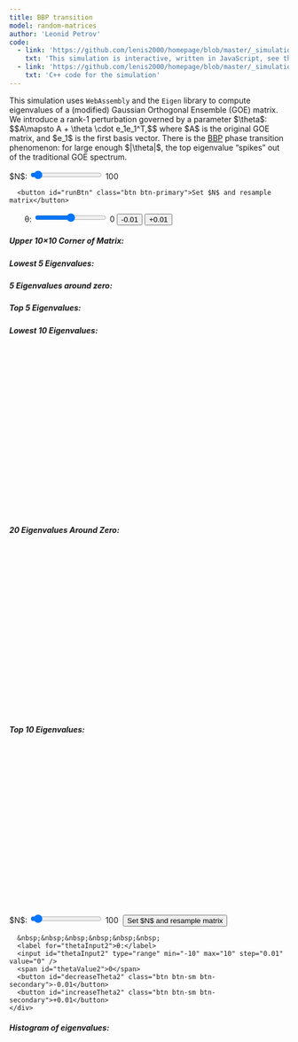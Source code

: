 ```yaml
---
title: BBP transition
model: random-matrices
author: 'Leonid Petrov'
code:
  - link: 'https://github.com/lenis2000/homepage/blob/master/_simulations/random-matrices/2025-01-28-BBP-transition.md'
    txt: 'This simulation is interactive, written in JavaScript, see the source code of this page at the link'
  - link: 'https://github.com/lenis2000/homepage/blob/master/_simulations/random-matrices/2025-01-28-BBP-transition.cpp'
    txt: 'C++ code for the simulation'
---
```


<script src="{{site.url}}/js/d3.v7.min.js"></script>
<script src="{{site.url}}/js/2025-01-28-BBP-transition.js"></script>

<div class="row">
  <div class="col-12 mb-3">
    <p>
      This simulation uses <code>WebAssembly</code> and the <code>Eigen</code> library to compute eigenvalues
      of a (modified) Gaussian Orthogonal Ensemble (GOE) matrix. We introduce a rank-1 perturbation governed by
      a parameter $\theta$:
      $$A\mapsto A + \theta \cdot e_1e_1^T,$$ where $A$ is the original GOE matrix, and $e_1$ is the first basis vector.
      There is the <a href="https://arxiv.org/abs/math/0403022">BBP</a> phase transition phenomenon: for large enough $|\theta|$,
      the top eigenvalue “spikes” out of the traditional GOE spectrum.
    </p>
  </div>
</div>

<div class="row">
  <!-- Controls -->
  <div class="col-12 col-lg-8">
    <div class="controls mb-3">
      <label for="nInput">$N$:</label>
      <input id="nInput" type="range" min="2" max="2000" step="1" value="100" />
      <span id="nValue">100</span>&nbsp;

      <button id="runBtn" class="btn btn-primary">Set $N$ and resample matrix</button>

&nbsp;&nbsp;&nbsp;&nbsp;&nbsp;&nbsp;
      <label for="thetaInput">θ:</label>
      <input id="thetaInput" type="range" min="-10" max="10" step="0.01" value="0" />
      <span id="thetaValue">0</span>
      <button id="decreaseTheta" class="btn btn-sm btn-secondary">-0.01</button>
      <button id="increaseTheta" class="btn btn-sm btn-secondary">+0.01</button>
    </div>
  </div>
</div>

<div class="row">
  <!-- Matrix corner display -->
  <div class="col-12 col-lg-8 mb-3">
    <h5>Upper 10×10 Corner of Matrix:</h5>
    <div id="matrixCorner" style="font-family: monospace; white-space: pre"></div>
  </div>
</div>

<!-- Three columns for top, zero, and lowest eigenvalues -->
<div class="row">

  <div id="lowestEigenvals" class="mb-3 col-12 col-lg-4">
      <h5>Lowest 5 Eigenvalues:</h5>
      <ol id="eigenvalList_lowest">
          <!-- Populated by JavaScript -->
      </ol>
  </div>
  <div id="zeroEigenvals" class="mb-3 col-12 col-lg-4">
      <h5>5 Eigenvalues around zero:</h5>
      <ol id="eigenvalList_zero">
          <!-- Populated by JavaScript -->
      </ol>
  </div>
  <div id="topEigenvals" class="mb-3 col-12 col-lg-4">
      <h5>Top 5 Eigenvalues:</h5>
      <ol id="eigenvalList">
          <!-- Populated by JavaScript -->
      </ol>
  </div>
</div>

<!-- Row with three point-process plots: top, zero, and lowest -->
<div class="row">
    <div class="col-12 col-lg-4">
      <h5 class="mt-4">Lowest 10 Eigenvalues:</h5>
      <svg id="lowest10EigenvalsPlot" width="100%" style="min-height: 300px;"></svg>
    </div>
  <div class="col-12 col-lg-4">
    <h5 class="mt-4">20 Eigenvalues Around Zero:</h5>
    <svg id="zero20EigenvalsPlot" width="100%" style="min-height: 300px;"></svg>
  </div>
  <div class="col-12 col-lg-4">
    <h5 class="mt-4">Top 10 Eigenvalues:</h5>
    <svg id="top10EigenvalsPlot" width="100%" style="min-height: 300px;"></svg>
  </div>
</div>

<div class="row align-items-center mb-3">
  <div class="col-12">
    <div class="controls">
      <label for="nInput2">$N$:</label>
      <input id="nInput2" type="range" min="2" max="2000" step="1" value="100" />
      <span id="nValue2">100</span>&nbsp;
      <button id="runBtn2" class="btn btn-primary">Set $N$  and resample matrix</button>

      &nbsp;&nbsp;&nbsp;&nbsp;&nbsp;&nbsp;
      <label for="thetaInput2">θ:</label>
      <input id="thetaInput2" type="range" min="-10" max="10" step="0.01" value="0" />
      <span id="thetaValue2">0</span>
      <button id="decreaseTheta2" class="btn btn-sm btn-secondary">-0.01</button>
      <button id="increaseTheta2" class="btn btn-sm btn-secondary">+0.01</button>
    </div>
  </div>
</div>

<div class="row align-items-center">
  <!-- Histogram on the left -->
  <div class="col-12">
      <h5>Histogram of eigenvalues:</h5>
      <svg id="plot" width="100%" style="min-height: 400px;"></svg>
  </div>

</div>

<script>
    async function initWasm() {
        try {
            // Wait for the Module to be ready
            await new Promise((resolve) => {
                if (Module.ready) resolve();
                else Module.onRuntimeInitialized = resolve;
            });

            // Set initial slider values
            document.getElementById("nInput").value = 100;
            document.getElementById("nValue").textContent = 100;
            document.getElementById("thetaInput").value = 0;
            document.getElementById("thetaValue").textContent = 0;

            // Also sync second set
            document.getElementById("nInput2").value = 100;
            document.getElementById("nValue2").textContent = 100;
            document.getElementById("thetaInput2").value = 0;
            document.getElementById("thetaValue2").textContent = 0;

            runSimulation(); // auto-run once the WASM is ready

        } catch (error) {
            console.error('Failed to load WASM:', error);
            document.body.innerHTML += `<p style="color: red">Error loading WASM: ${error.message}</p>`;
        }
    }

    function displayMatrixCorner() {
        // Get the corner data from WASM
        const cornerPtr = Module._getMatrixCorner();
        const cornerSize = Module._getCornerSize();
        const cornerData = new Float64Array(Module.HEAPF64.buffer, cornerPtr, 100); // 10x10 array

        // Format the corner as a string
        let output = '';
        for (let i = 0; i < cornerSize; i++) {
            for (let j = 0; j < cornerSize; j++) {
                output += cornerData[i * 10 + j].toFixed(3).padStart(8) + ' ';
            }
            output += '\n';
        }

        // Display in the div
        document.getElementById('matrixCorner').textContent = output;
    }

    function runSimulation() {
        // We'll rely on the first set of sliders as the canonical source for N & theta
        const N = parseInt(document.getElementById("nInput").value, 10);
        const theta = parseFloat(document.getElementById("thetaInput").value);

        // Update the WASM side with current theta
        Module.ccall('setTheta', null, ['number'], [theta]);

        const eigenvals = getEigenvalues(N);

        drawHistogram(eigenvals);
        displayTopEigenvalues(eigenvals);
        displayEigenvaluesAroundZero(eigenvals);
        displayLowestEigenvalues(eigenvals);

        // Update matrix corner display
        displayMatrixCorner();

        // Draw top 10 as a point process with tooltips
        const top10 = getTop10Eigenvals(eigenvals);
        drawEigenvaluePointProcess(top10, "#top10EigenvalsPlot", "Top 10 Eigenvalues");

        // Draw 20 around zero as a point process
        const zero20 = getZero20Eigenvals(eigenvals);
        drawEigenvaluePointProcess(zero20, "#zero20EigenvalsPlot", "20 Around Zero");

        // Draw lowest 10 as a point process
        const lowest10 = getLowest10Eigenvals(eigenvals);
        drawEigenvaluePointProcess(lowest10, "#lowest10EigenvalsPlot", "Lowest 10 Eigenvalues");
    }

    function getEigenvalues(N) {
        if (!Module || !Module._computeEigenvalues) return [];
        try {
            const ptr = Module._computeEigenvalues(N);
            return Array.from(new Float64Array(Module.HEAPF64.buffer, ptr, N));
        } catch (error) {
            console.error('Error computing eigenvalues:', error);
            return [];
        }
    }

    // Create a histogram of the eigenvalues
    function drawHistogram(eigenvals) {
        const svg = d3.select("#plot");
        svg.selectAll("*").remove();

        const margin = { top: 20, right: 30, bottom: 30, left: 40 };
        const width = svg.node().getBoundingClientRect().width;
        const height = svg.node().getBoundingClientRect().height;

        const xScale = d3.scaleLinear()
            .domain([-4, 4])
            .range([margin.left, width - margin.right]);

        const N = eigenvals.length;
        const numBins = N <= 100 ? 20 : 80;
        const bins = d3.bin()
            .domain(xScale.domain())
            .thresholds(numBins)(eigenvals);

        const binWidth = (bins[0].x1 - bins[0].x0);
        const totalArea = N * binWidth;
        const normalizedBins = bins.map(bin => ({
            ...bin,
            normalizedLength: bin.length / totalArea
        }));

        const yScale = d3.scaleLinear()
            .domain([0, d3.max(normalizedBins, d => d.normalizedLength)])
            .range([height - margin.bottom, margin.top]);

        // Axes
        svg.append("g")
            .attr("transform", `translate(0,${height - margin.bottom})`)
            .call(d3.axisBottom(xScale));
        svg.append("g")
            .attr("transform", `translate(${margin.left},0)`)
            .call(d3.axisLeft(yScale));

        // Bars
        svg.selectAll(".bar")
            .data(normalizedBins)
            .join("rect")
            .attr("class", "bar")
            .attr("x", d => xScale(d.x0))
            .attr("width", d => xScale(d.x1) - xScale(d.x0))
            .attr("y", d => yScale(d.normalizedLength))
            .attr("height", d => yScale(0) - yScale(d.normalizedLength))
            .attr("fill", "#00204E");

        // Semicircle overlay (approx Wigner semicircle for GOE)
        const semicircleData = Array.from({ length: 200 }, (_, i) => {
            const x = -2 + (i / 199) * 4;
            const y = Math.abs(x) <= 2 ? Math.sqrt(4 - x ** 2) / (2 * Math.PI) : 0;
            return { x, y };
        });

        const line = d3.line()
            .x(d => xScale(d.x))
            .y(d => yScale(d.y))
            .curve(d3.curveBasis);

        svg.append("path")
            .datum(semicircleData)
            .attr("fill", "none")
            .attr("stroke", "#F56C26")
            .attr("stroke-width", 1.5)
            .attr("d", line);
    }

    function displayTopEigenvalues(eigenvals) {
        const topList = eigenvals.slice().sort((a, b) => b - a).slice(0, 5);
        const listElement = document.getElementById("eigenvalList");
        listElement.innerHTML = "";
        topList.forEach(val => {
            const li = document.createElement("li");
            li.textContent = val.toFixed(4);
            listElement.appendChild(li);
        });
    }

    function displayEigenvaluesAroundZero(eigenvals) {
        const sortedEigenvals = eigenvals.slice().sort((a, b) => a - b);
        const zeroIndex = sortedEigenvals.findIndex(x => x >= 0);

        const startIndex = Math.max(0, zeroIndex - 2);
        const endIndex   = Math.min(sortedEigenvals.length, zeroIndex + 3);
        const values = sortedEigenvals.slice(startIndex, endIndex);

        const listElement = document.getElementById("eigenvalList_zero");
        listElement.innerHTML = "";
        values.forEach(val => {
            const li = document.createElement("li");
            li.textContent = val.toFixed(4);
            listElement.appendChild(li);
        });
    }

    function displayLowestEigenvalues(eigenvals) {
        const sortedEigenvals = eigenvals.slice().sort((a, b) => a - b);
        const lowestList = sortedEigenvals.slice(0, 5);
        const listElement = document.getElementById("eigenvalList_lowest");
        listElement.innerHTML = "";
        lowestList.forEach(val => {
            const li = document.createElement("li");
            li.textContent = val.toFixed(4);
            listElement.appendChild(li);
        });
    }

    // Extract 10 largest eigenvalues
    function getTop10Eigenvals(eigenvals) {
        return eigenvals.slice().sort((a, b) => b - a).slice(0, 10);
    }

    // Extract 20 eigenvalues around zero
    function getZero20Eigenvals(eigenvals) {
        const sorted = eigenvals.slice().sort((a, b) => a - b);
        const zeroIndex = sorted.findIndex(x => x >= 0);
        const startIndex = Math.max(0, zeroIndex - 10);
        const endIndex   = Math.min(sorted.length, zeroIndex + 10);
        return sorted.slice(startIndex, endIndex);
    }

    // Extract 10 lowest eigenvalues
    function getLowest10Eigenvals(eigenvals) {
        return eigenvals.slice().sort((a, b) => a - b).slice(0, 10);
    }

    // Draw a point process scatterplot + tooltips
    function drawEigenvaluePointProcess(eigenvalsSubset, containerId, title) {
        const svg = d3.select(containerId);
        svg.selectAll("*").remove();

        const margin = { top: 20, right: 30, bottom: 30, left: 50 };
        const width = svg.node().getBoundingClientRect().width;
        const height = svg.node().getBoundingClientRect().height;

        const xScale = d3.scaleBand()
            .domain(eigenvalsSubset.map((_, i) => i.toString()))
            .range([margin.left, width - margin.right])
            .padding(0.2);

        const minVal = d3.min(eigenvalsSubset);
        const maxVal = d3.max(eigenvalsSubset);
        const yScale = d3.scaleLinear()
            .domain([minVal, maxVal])
            .nice()
            .range([height - margin.bottom, margin.top]);

        // Axes
        const xAxis = d3.axisBottom(xScale).tickFormat(i => +i + 1);
        svg.append("g")
            .attr("transform", `translate(0,${height - margin.bottom})`)
            .call(xAxis);
        svg.append("g")
            .attr("transform", `translate(${margin.left},0)`)
            .call(d3.axisLeft(yScale));

        // Title
        svg.append("text")
            .attr("x", width / 2)
            .attr("y", margin.top - 5)
            .attr("text-anchor", "middle")
            .style("font-size", "14px")
            .text(title);

        // Tooltip
        const tooltip = d3.select("body")
          .append("div")
          .style("position", "absolute")
          .style("padding", "6px")
          .style("background", "white")
          .style("border", "1px solid #ccc")
          .style("border-radius", "4px")
          .style("pointer-events", "none")
          .style("display", "none");

        // Points
        svg.selectAll("circle")
            .data(eigenvalsSubset)
            .join("circle")
            .attr("cx", (_, i) => xScale(i.toString()) + xScale.bandwidth() / 2)
            .attr("cy", d => yScale(d))
            .attr("r", 5)
            .attr("fill", "#8B0000")
            .on("mouseover", function (event, d) {
                d3.select(this).attr("fill", "orange");
                tooltip.style("display", "block")
                       .html(`Eigenvalue: ${d.toFixed(4)}`);
            })
            .on("mousemove", function (event) {
                tooltip.style("top", (event.pageY + 10) + "px")
                       .style("left", (event.pageX + 10) + "px");
            })
            .on("mouseleave", function () {
                d3.select(this).attr("fill", "#8B0000");
                tooltip.style("display", "none");
            });

        // Optional horizontal line at y=0
        if (minVal < 0 && maxVal > 0) {
            svg.append("line")
                .attr("x1", margin.left)
                .attr("x2", width - margin.right)
                .attr("y1", yScale(0))
                .attr("y2", yScale(0))
                .attr("stroke", "#333")
                .attr("stroke-width", 1)
                .attr("stroke-dasharray", "3,3");
        }
    }

    // -----------------------------------------------------------
    // N Sliders & Buttons
    // -----------------------------------------------------------

    // 1) "Set N" button #1: force resample
    document.getElementById("runBtn").addEventListener("click", () => {
        Module.ccall('setForceResample', null, ['number'], [1]);
        runSimulation();
    });

    // 2) "Set N" button #2: also force resample
    document.getElementById("runBtn2").addEventListener("click", () => {
        Module.ccall('setForceResample', null, ['number'], [1]);
        runSimulation();
    });

    // 3) Slider #1 for N => update its displayed label & sync #2
    document.getElementById("nInput").addEventListener("input", (e) => {
        const value = e.target.value;
        document.getElementById("nValue").textContent = value;

        // Now sync second slider & label
        document.getElementById("nInput2").value = value;
        document.getElementById("nValue2").textContent = value;
    });

    // 4) Slider #2 for N => update its displayed label & sync #1
    document.getElementById("nInput2").addEventListener("input", (e) => {
        const value = e.target.value;
        document.getElementById("nValue2").textContent = value;

        // Now sync first slider & label
        document.getElementById("nInput").value = value;
        document.getElementById("nValue").textContent = value;
    });

    // -----------------------------------------------------------
    // Theta Sliders & ±0.01 Buttons
    // -----------------------------------------------------------

    // 1) First Theta slider => sync second
    document.getElementById("thetaInput").addEventListener("input", (e) => {
        const value = e.target.value;
        document.getElementById("thetaValue").textContent = value;

        // Sync second slider & label
        document.getElementById("thetaInput2").value = value;
        document.getElementById("thetaValue2").textContent = value;

        runSimulation();
    });

    // 2) Second Theta slider => sync first
    document.getElementById("thetaInput2").addEventListener("input", (e) => {
        const value = e.target.value;
        document.getElementById("thetaValue2").textContent = value;

        // Sync first slider & label
        document.getElementById("thetaInput").value = value;
        document.getElementById("thetaValue").textContent = value;

        runSimulation();
    });

    // 3) First Theta +0.01 button
    document.getElementById("increaseTheta").addEventListener("click", () => {
        const thetaInput = document.getElementById("thetaInput");
        let currentTheta = parseFloat(thetaInput.value);
        const newTheta = Math.min(10, currentTheta + 0.01);

        // Update #1 slider + label
        thetaInput.value = newTheta;
        document.getElementById("thetaValue").textContent = newTheta.toFixed(2);

        // Sync #2 slider + label
        document.getElementById("thetaInput2").value = newTheta;
        document.getElementById("thetaValue2").textContent = newTheta.toFixed(2);

        runSimulation();
    });

    // 4) First Theta -0.01 button
    document.getElementById("decreaseTheta").addEventListener("click", () => {
        const thetaInput = document.getElementById("thetaInput");
        let currentTheta = parseFloat(thetaInput.value);
        const newTheta = Math.max(-10, currentTheta - 0.01);

        // Update #1 slider + label
        thetaInput.value = newTheta;
        document.getElementById("thetaValue").textContent = newTheta.toFixed(2);

        // Sync #2 slider + label
        document.getElementById("thetaInput2").value = newTheta;
        document.getElementById("thetaValue2").textContent = newTheta.toFixed(2);

        runSimulation();
    });

    // 5) Second Theta +0.01 button
    document.getElementById("increaseTheta2").addEventListener("click", () => {
        const thetaInput = document.getElementById("thetaInput2");
        let currentTheta = parseFloat(thetaInput.value);
        const newTheta = Math.min(10, currentTheta + 0.01);

        // Update #2 slider + label
        thetaInput.value = newTheta;
        document.getElementById("thetaValue2").textContent = newTheta.toFixed(2);

        // Sync #1 slider + label
        document.getElementById("thetaInput").value = newTheta;
        document.getElementById("thetaValue").textContent = newTheta.toFixed(2);

        runSimulation();
    });

    // 6) Second Theta -0.01 button
    document.getElementById("decreaseTheta2").addEventListener("click", () => {
        const thetaInput = document.getElementById("thetaInput2");
        let currentTheta = parseFloat(thetaInput.value);
        const newTheta = Math.max(-10, currentTheta - 0.01);

        // Update #2 slider + label
        thetaInput.value = newTheta;
        document.getElementById("thetaValue2").textContent = newTheta.toFixed(2);

        // Sync #1 slider + label
        document.getElementById("thetaInput").value = newTheta;
        document.getElementById("thetaValue").textContent = newTheta.toFixed(2);

        runSimulation();
    });

    // Initialize WASM after DOM loads
    document.addEventListener('DOMContentLoaded', () => {
        // Values are already initialized above
    });

    // Start everything
    initWasm();
</script>
